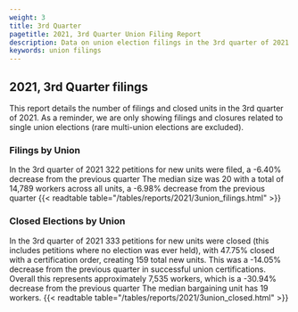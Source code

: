 ```yaml
---
weight: 3
title: 3rd Quarter
pagetitle: 2021, 3rd Quarter Union Filing Report
description: Data on union election filings in the 3rd quarter of 2021
keywords: union filings
---
```


## 2021, 3rd Quarter filings

This report details the number of filings and closed units in the 3rd quarter of 2021. As a reminder, we are only showing filings and closures related to single union elections (rare multi-union elections are excluded).

### Filings by Union
In the 3rd quarter of 2021 322 petitions for new units were filed, a -6.40% decrease from the previous quarter The median size was 20 with a total of 14,789 workers across all units, a -6.98% decrease from the previous quarter
{{< readtable table="/tables/reports/2021/3union_filings.html" >}}

### Closed Elections by Union
In the 3rd quarter of 2021 333 petitions for new units were closed (this includes petitions where no election was ever held), with 47.75% closed with a certification order, creating 159 total new units. This was a -14.05% decrease from the previous quarter in successful union certifications. Overall this represents approximately 7,535 workers, which is a -30.94% decrease from the previous quarter The median bargaining unit has 19 workers.
{{< readtable table="/tables/reports/2021/3union_closed.html" >}}
